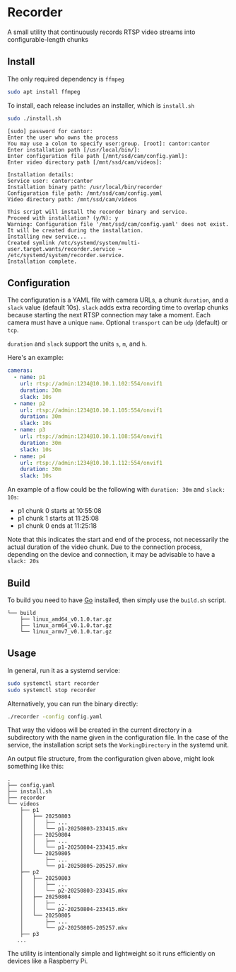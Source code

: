 # Recorder

A small utility that continuously records RTSP video streams into configurable-length chunks

## Install

The only required dependency is `ffmpeg`

```bash
sudo apt install ffmpeg
```

To install, each release includes an installer, which is `install.sh`

```bash
sudo ./install.sh
```
```
[sudo] password for cantor: 
Enter the user who owns the process
You may use a colon to specify user:group. [root]: cantor:cantor
Enter installation path [/usr/local/bin/]: 
Enter configuration file path [/mnt/ssd/cam/config.yaml]: 
Enter video directory path [/mnt/ssd/cam/videos]: 

Installation details:
Service user: cantor:cantor
Installation binary path: /usr/local/bin/recorder
Configuration file path: /mnt/ssd/cam/config.yaml
Video directory path: /mnt/ssd/cam/videos

This script will install the recorder binary and service.
Proceed with installation? (y/N): y
Warning: Configuration file '/mnt/ssd/cam/config.yaml' does not exist. It will be created during the installation.
Installing new service...
Created symlink /etc/systemd/system/multi-user.target.wants/recorder.service → /etc/systemd/system/recorder.service.
Installation complete.
```

## Configuration

The configuration is a YAML file with camera URLs, a chunk `duration`, and a `slack` value (default 10s). `slack` adds extra recording time to overlap chunks because starting the next RTSP connection may take a moment. Each camera must have a unique `name`. Optional `transport` can be `udp` (default) or `tcp`.

`duration` and `slack` support the units `s`, `m`, and `h`.

Here's an example:
```yaml
cameras:
  - name: p1
    url: rtsp://admin:1234@10.10.1.102:554/onvif1
    duration: 30m
    slack: 10s
  - name: p2
    url: rtsp://admin:1234@10.10.1.105:554/onvif1
    duration: 30m
    slack: 10s
  - name: p3
    url: rtsp://admin:1234@10.10.1.108:554/onvif1
    duration: 30m
    slack: 10s
  - name: p4
    url: rtsp://admin:1234@10.10.1.112:554/onvif1
    duration: 30m
    slack: 10s
```

An example of a flow could be the following with `duration: 30m` and `slack: 10s`:
- p1 chunk 0 starts at 10:55:08
- p1 chunk 1 starts at 11:25:08
- p1 chunk 0 ends at 11:25:18

Note that this indicates the start and end of the process, not necessarily the actual duration of the video chunk. Due to the connection process, depending on the device and connection, it may be advisable to have a `slack: 20s`

## Build

To build you need to have [Go](https://go.dev/doc/install) installed, then simply use the `build.sh` script.

```
└── build
    ├── linux_amd64_v0.1.0.tar.gz
    ├── linux_arm64_v0.1.0.tar.gz
    └── linux_armv7_v0.1.0.tar.gz
```

## Usage

In general, run it as a systemd service: 
```bash
sudo systemctl start recorder
sudo systemctl stop recorder
```

Alternatively, you can run the binary directly:
```bash
./recorder -config config.yaml
```

That way the videos will be created in the current directory in a subdirectory with the name given in the configuration file. In the case of the service, the installation script sets the `WorkingDirectory` in the systemd unit.

An output file structure, from the configuration given above, might look something like this:

```
.
├── config.yaml
├── install.sh
├── recorder
└── videos
    ├── p1
    │   ├── 20250803
    │   │   ├── ...
    │   │   └── p1-20250803-233415.mkv
    │   ├── 20250804
    │   │   ├── ...
    │   │   └── p1-20250804-233415.mkv
    │   └── 20250805
    │       ├── ...
    │       └── p1-20250805-205257.mkv
    ├── p2
    │   ├── 20250803
    │   │   ├── ...
    │   │   └── p2-20250803-233415.mkv
    │   ├── 20250804
    │   │   ├── ...
    │   │   └── p2-20250804-233415.mkv
    │   └── 20250805
    │       ├── ...
    │       └── p2-20250805-205257.mkv
    ├── p3
   ...
```

The utility is intentionally simple and lightweight so it runs efficiently on devices like a Raspberry Pi.
